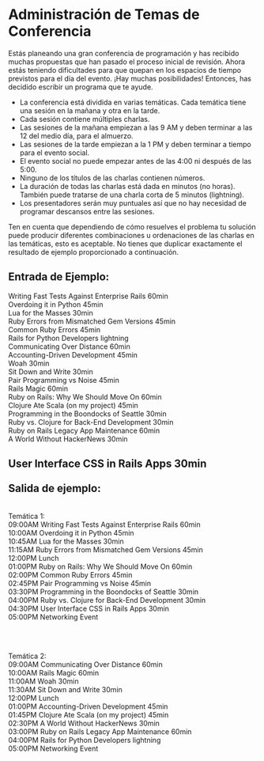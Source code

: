 <h1><strong>Administraci&oacute;n de Temas de Conferencia</strong></h1>
<p>Est&aacute;s planeando una gran conferencia de programaci&oacute;n y has recibido muchas propuestas que han pasado el proceso inicial de revisi&oacute;n. Ahora est&aacute;s teniendo dificultades para que quepan en los espacios de tiempo previstos para el d&iacute;a del evento. &iexcl;Hay muchas posibilidades! Entonces, has decidido escribir un programa que te ayude.</p>
<ul>
<li>La conferencia est&aacute; dividida en varias tem&aacute;ticas. Cada tem&aacute;tica tiene una sesi&oacute;n en la ma&ntilde;ana y otra en la tarde.</li>
<li>Cada sesi&oacute;n contiene m&uacute;ltiples charlas.</li>
<li>Las sesiones de la ma&ntilde;ana empiezan a las 9 AM y deben terminar a las 12 del medio d&iacute;a, para el almuerzo.</li>
<li>Las sesiones de la tarde empiezan a la 1 PM y deben terminar a tiempo para el evento social.</li>
<li>El evento social no puede empezar antes de las 4:00 ni despu&eacute;s de las 5:00.</li>
<li>Ninguno de los t&iacute;tulos de las charlas contienen n&uacute;meros.</li>
<li>La duraci&oacute;n de todas las charlas est&aacute; dada en minutos (no horas). Tambi&eacute;n puede tratarse de una charla corta de 5 minutos (lightning).</li>
<li>Los presentadores ser&aacute;n muy puntuales as&iacute; que no hay necesidad de programar descansos entre las sesiones.</li>
</ul>
<p>Ten en cuenta que dependiendo de c&oacute;mo resuelves el problema tu soluci&oacute;n puede producir diferentes combinaciones u ordenaciones de las charlas en las tem&aacute;ticas, esto es aceptable. No tienes que duplicar exactamente el resultado de ejemplo proporcionado a continuaci&oacute;n.</p>
<h2>Entrada de Ejemplo:</h2>
<p>Writing Fast Tests Against Enterprise Rails 60min<br />Overdoing it in Python 45min<br />Lua for the Masses 30min<br />Ruby Errors from Mismatched Gem Versions 45min<br />Common Ruby Errors 45min<br />Rails for Python Developers lightning<br />Communicating Over Distance 60min<br />Accounting-Driven Development 45min<br />Woah 30min<br />Sit Down and Write 30min<br />Pair Programming vs Noise 45min<br />Rails Magic 60min<br />Ruby on Rails: Why We Should Move On 60min<br />Clojure Ate Scala (on my project) 45min<br />Programming in the Boondocks of Seattle 30min<br />Ruby vs. Clojure for Back-End Development 30min<br />Ruby on Rails Legacy App Maintenance 60min<br />A World Without HackerNews 30min</p>
<h2>User Interface CSS in Rails Apps 30min<br /><br />Salida de ejemplo:</h2>
<p><br />Tem&aacute;tica 1:<br />09:00AM Writing Fast Tests Against Enterprise Rails 60min<br />10:00AM Overdoing it in Python 45min<br />10:45AM Lua for the Masses 30min<br />11:15AM Ruby Errors from Mismatched Gem Versions 45min<br />12:00PM Lunch<br />01:00PM Ruby on Rails: Why We Should Move On 60min<br />02:00PM Common Ruby Errors 45min<br />02:45PM Pair Programming vs Noise 45min<br />03:30PM Programming in the Boondocks of Seattle 30min<br />04:00PM Ruby vs. Clojure for Back-End Development 30min<br />04:30PM User Interface CSS in Rails Apps 30min<br />05:00PM Networking Event<br /><br /></p>
<p>&nbsp;</p>
<p>Tem&aacute;tica 2:<br />09:00AM Communicating Over Distance 60min<br />10:00AM Rails Magic 60min<br />11:00AM Woah 30min<br />11:30AM Sit Down and Write 30min<br />12:00PM Lunch<br />01:00PM Accounting-Driven Development 45min<br />01:45PM Clojure Ate Scala (on my project) 45min<br />02:30PM A World Without HackerNews 30min<br />03:00PM Ruby on Rails Legacy App Maintenance 60min<br />04:00PM Rails for Python Developers lightning<br />05:00PM Networking Event</p>
